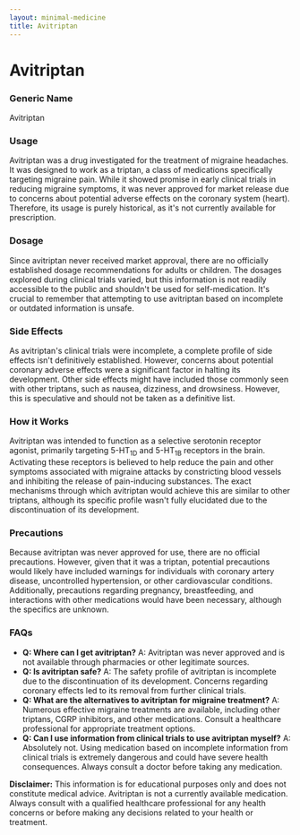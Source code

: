```yaml
---
layout: minimal-medicine
title: Avitriptan
---
```


# Avitriptan
### Generic Name
Avitriptan

### Usage
Avitriptan was a drug investigated for the treatment of migraine headaches.  It was designed to work as a triptan, a class of medications specifically targeting migraine pain. While it showed promise in early clinical trials in reducing migraine symptoms, it was never approved for market release due to concerns about potential adverse effects on the coronary system (heart).  Therefore, its usage is purely historical, as it's not currently available for prescription.

### Dosage
Since avitriptan never received market approval, there are no officially established dosage recommendations for adults or children.  The dosages explored during clinical trials varied, but this information is not readily accessible to the public and shouldn't be used for self-medication.  It's crucial to remember that attempting to use avitriptan based on incomplete or outdated information is unsafe.

### Side Effects
As avitriptan's clinical trials were incomplete, a complete profile of side effects isn't definitively established. However, concerns about potential coronary adverse effects were a significant factor in halting its development.  Other side effects might have included those commonly seen with other triptans, such as nausea, dizziness, and drowsiness.  However, this is speculative and should not be taken as a definitive list.

### How it Works
Avitriptan was intended to function as a selective serotonin receptor agonist, primarily targeting 5-HT<sub>1D</sub> and 5-HT<sub>1B</sub> receptors in the brain.  Activating these receptors is believed to help reduce the pain and other symptoms associated with migraine attacks by constricting blood vessels and inhibiting the release of pain-inducing substances. The exact mechanisms through which avitriptan would achieve this are similar to other triptans, although its specific profile wasn't fully elucidated due to the discontinuation of its development.

### Precautions
Because avitriptan was never approved for use, there are no official precautions. However, given that it was a triptan, potential precautions would likely have included warnings for individuals with coronary artery disease, uncontrolled hypertension, or other cardiovascular conditions.  Additionally, precautions regarding pregnancy, breastfeeding, and interactions with other medications would have been necessary, although the specifics are unknown.

### FAQs

* **Q: Where can I get avitriptan?** A: Avitriptan was never approved and is not available through pharmacies or other legitimate sources.
* **Q: Is avitriptan safe?** A:  The safety profile of avitriptan is incomplete due to the discontinuation of its development.  Concerns regarding coronary effects led to its removal from further clinical trials.
* **Q: What are the alternatives to avitriptan for migraine treatment?** A: Numerous effective migraine treatments are available, including other triptans, CGRP inhibitors, and other medications. Consult a healthcare professional for appropriate treatment options.
* **Q:  Can I use information from clinical trials to use avitriptan myself?** A: Absolutely not.  Using medication based on incomplete information from clinical trials is extremely dangerous and could have severe health consequences. Always consult a doctor before taking any medication.


**Disclaimer:** This information is for educational purposes only and does not constitute medical advice.  Avitriptan is not a currently available medication.  Always consult with a qualified healthcare professional for any health concerns or before making any decisions related to your health or treatment.
